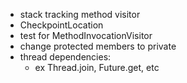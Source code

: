 - stack tracking method visitor
- CheckpointLocation
- test for MethodInvocationVisitor
- change protected members to private
- thread dependencies:
  - ex Thread.join, Future.get, etc